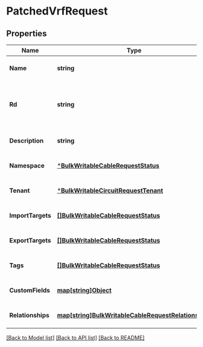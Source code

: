 # PatchedVrfRequest

## Properties
Name | Type | Description | Notes
------------ | ------------- | ------------- | -------------
**Name** | **string** |  | [optional] [default to null]
**Rd** | **string** | Unique route distinguisher (as defined in RFC 4364) | [optional] [default to null]
**Description** | **string** |  | [optional] [default to null]
**Namespace** | [***BulkWritableCableRequestStatus**](BulkWritableCableRequest_status.md) |  | [optional] [default to null]
**Tenant** | [***BulkWritableCircuitRequestTenant**](BulkWritableCircuitRequest_tenant.md) |  | [optional] [default to null]
**ImportTargets** | [**[]BulkWritableCableRequestStatus**](BulkWritableCableRequest_status.md) |  | [optional] [default to null]
**ExportTargets** | [**[]BulkWritableCableRequestStatus**](BulkWritableCableRequest_status.md) |  | [optional] [default to null]
**Tags** | [**[]BulkWritableCableRequestStatus**](BulkWritableCableRequest_status.md) |  | [optional] [default to null]
**CustomFields** | [**map[string]Object**](.md) |  | [optional] [default to null]
**Relationships** | [**map[string]BulkWritableCableRequestRelationships**](BulkWritableCableRequest_relationships.md) |  | [optional] [default to null]

[[Back to Model list]](../README.md#documentation-for-models) [[Back to API list]](../README.md#documentation-for-api-endpoints) [[Back to README]](../README.md)


